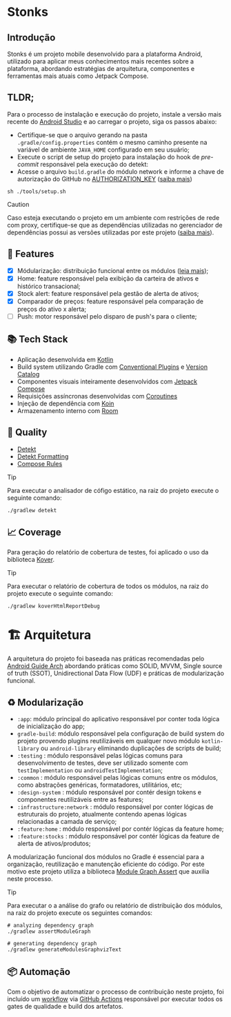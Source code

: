 # Stonks

## Introdução

Stonks é um projeto mobile desenvolvido para a plataforma Android, utilizado para aplicar meus conhecimentos mais recentes sobre a plataforma, abordando estratégias de arquitetura, componentes e ferramentas mais atuais como Jetpack Compose.

## TLDR;

Para o processo de instalação e execução do projeto, instale a versão mais recente do [Android Studio](https://developer.android.com/studio) e ao carregar o projeto, siga os passos abaixo:

- Certifique-se que o arquivo gerando na pasta `.gradle/config.properties` contém o mesmo caminho presente na variável de ambiente `JAVA_HOME` configurado em seu usuário;
- Execute o script de setup do projeto para instalação do hook de *pre-commit* responsável pela execução do detekt:
- Acesse o arquivo `build.gradle` do módulo network e informe a chave de autorização do GitHub no [AUTHORIZATION_KEY](https://github.com/jonathanarodr/stonks/blob/main/infrastructure/network/build.gradle.kts#L15) ([saiba mais](https://docs.github.com/en/rest/authentication/authenticating-to-the-rest-api?apiVersion=2022-11-28#basic-authentication))

```
sh ./tools/setup.sh
```

> [!CAUTION]
> Caso esteja executando o projeto em um ambiente com restrições de rede com proxy, certifique-se que as dependências utilizadas no gerenciador de dependências possui as versões utilizadas por este projeto ([saiba mais](https://github.com/jonathanarodr/stonks/blob/main/gradle/libs.versions.toml)).

## 🚩 Features

- [x] Módularização: distribuição funcional entre os módulos ([leia mais](#modularização));
- [x] Home: feature responsável pela exibição da carteira de ativos e histórico transacional;
- [x] Stock alert: feature responsável pela gestão de alerta de ativos;
- [x] Comparador de preços: feature responsável pela comparação de preços do ativo x alerta;
- [ ] Push: motor responsável pelo disparo de push's para o cliente;

## 📚 Tech Stack

- Aplicação desenvolvida em [Kotlin](https://kotlinlang.org/)
- Build system utilizando Gradle com [Conventional Plugins](https://docs.gradle.org/current/userguide/composite_builds.html) e [Version Catalog](https://docs.gradle.org/current/userguide/platforms.html)
- Componentes visuais inteiramente desenvolvidos com [Jetpack Compose](https://developer.android.com/develop/ui/compose)
- Requisições assíncronas desenvolvidas com [Coroutines](https://developer.android.com/kotlin/coroutines)
- Injeção de dependência com [Koin](https://insert-koin.io/)
- Armazenamento interno com [Room](https://developer.android.com/training/data-storage/room)

## 🧪 Quality

- [Detekt](https://detekt.dev/)
- [Detekt Formatting](https://detekt.dev/docs/rules/formatting/)
- [Compose Rules](https://github.com/mrmans0n/compose-rules)

> [!TIP]
> Para executar o analisador de cófigo estático, na raiz do projeto execute o seguinte comando:

```
./gradlew detekt
```

## 📈 Coverage

Para geração do relatório de cobertura de testes, foi aplicado o uso da biblioteca [Kover](https://github.com/Kotlin/kotlinx-kover).

> [!TIP]
> Para executar o relatório de cobertura de todos os módulos, na raiz do projeto execute o seguinte comando:

```
./gradlew koverHtmlReportDebug
```

# 🏗️ Arquitetura

A arquitetura do projeto foi baseada nas práticas recomendadas pelo [Android Guide Arch](https://developer.android.com/topic/architecture/recommendations) abordando práticas como SOLID, MVVM, Single source of truth (SSOT), Unidirectional Data Flow (UDF) e práticas de modularização funcional.

## ♻️ Modularização

- `:app`: módulo principal do aplicativo responsável por conter toda lógica de inicialização do app;
- `gradle-build`: módulo responsável pela configuração de build system do projeto provendo plugins reutilizáveis em qualquer novo módulo `kotlin-library` ou `android-library` eliminando duplicações de scripts de build;
- `:testing` : módulo responsável pelas lógicas comuns para desenvolvimento de testes, deve ser utilizado somente com `testImplementation` ou `androidTestImplementation`;
- `:common` : módulo responsável pelas lógicas comuns entre os módulos, como abstrações genéricas, formatadores, utilitários, etc;
- `:design-system` : módulo responsável por contér design tokens e componentes reutilizáveis entre as features;
- `:infrastructure:network` : módulo responsável por conter lógicas de estruturais do projeto, atualmente contendo apenas lógicas relacionadas a camada de serviço;
- `:feature:home` : módulo responsável por contér lógicas da feature home;
- `:feature:stocks` : módulo responsável por contér lógicas da feature de alerta de ativos/produtos;

A modularização funcional dos módulos no Gradle é essencial para a organização, reutilização e manutenção eficiente do código. Por este motivo este projeto utiliza a biblioteca [Module Graph Assert](https://github.com/jraska/modules-graph-assert) que auxilia neste processo.

> [!TIP]
> Para executar o a análise do grafo ou relatório de distribuição dos módulos, na raiz do projeto execute os seguintes comandos:

```
# analyzing dependency graph
./gradlew assertModuleGraph

# generating dependency graph
./gradlew generateModulesGraphvizText
```

## 📦 Automação

Com o objetivo de automatizar o processo de contribuição neste projeto, foi incluído um [workflow](https://github.com/jonathanarodr/stonks/actions) via [GitHub Actions](https://docs.github.com/en/actions) responsável por executar todos os gates de qualidade e build dos artefatos.
